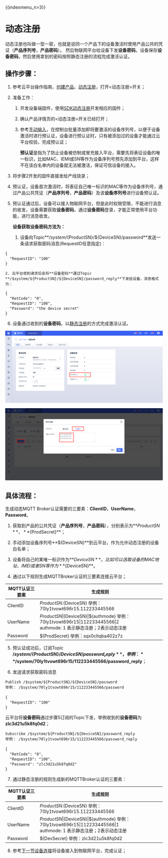 {{indexmenu_n>3}}

# 动态注册

动态注册也叫做一型一密，也就是说同一个产品下的设备激活时使用产品公共的凭证（**产品序列号**，**产品密码**）。 然后物联网平台给设备下发**设备密码**，设备保存**设备密码**，然后使用拿到的密码按照静态注册的流程完成激活认证。      



## 操作步骤：

1. 参考云平台操作指南，[创建产品](../../console_guide/product_device/create_products)，[动态注册](../../console_guide/product_device/create_products#产品详情)，打开<动态注册>开关；

2. 准备工作：

   1. 开发设备端固件，使用[SDK动态注册](#动态注册)开发相应的固件；
   
   2. 确认产品详情页的<动态注册>开关已经打开；
   
   3. 参考[手动输入](../../console_guide/product_device/create_devcies#创建单个或多个设备)，在控制台批量添加即将要激活的设备序列号，以便于设备激活时进行预认证，设备进行预认证时，只有被添加过的设备才能通过云平台校验，完成预认证；
   
      **预认证**是指为了防止设备被仿制或冒充接入平台，需要先将表征设备的唯一标识，比如MAC、IEMI或SN等作为设备序列号预先添加到平台，这样不在该白名单内的设备就无法被激活，保证可信设备的接入。
   
3. 将步骤2开发的固件直接发给产线烧录；

4. 预认证，设备首次激活时，将表征自己唯一标识的MAC等作为设备序列号，通过产品公共凭证（**产品序列号**，**产品密码**）及该**设备序列号**进行设备预认证。

5. 预认证通过后，设备可以接入物联网平台，但是此时权限受限，不能进行消息的收发，设备需要获取**设备密码**，通过**设备密码**登录，才能正常使用平台功能，进行消息收发。




    **设备获取设备密码方法为：**

    1. 设备向Topic**/$system/${ProductSN}/${DeviceSN}/password**发送一条请求获取密码消息(RequestID任意指定)：

```
{
  "RequestID": "100"
}
```
    2. 云平台收到请求后会将**设备密码**通过Topic **/$system/${ProductSN}/${DeviceSN}/password_reply**下发给设备，消息格式为：
```
{
  "RetCode": "0", 
  "RequestID": "100",
  "Password": "the device secret"
}
```

6. 设备通过收到的**设备密码**，以[静态注册](unique-certificate-per-device_authentication)的方式完成激活认证。



![动态注册](../../images/动态注册-3503493.png)

![](../../images/手动生成.png)



## 具体流程：

生成动态MQTT Broker认证需要的三要素：**ClientID**，**UserName**，**Password**。

1. 获取到产品的公共凭证（**产品序列号**，**产品密码**），分别表示为**${ProductSN}**，**${ProdSecret}**；

2. 手动添加设备序列号**${DeviceSN}**到云平台，作为允许动态注册的设备白名单；

3. 设备将自己的某唯一标识作为**${DeviceSN}**，比如可以选取设备的MAC地址、IMEI或者SN等作为**${DeviceSN}**。

4. 通过以下规则生成MQTTBroker认证的三要素连接云平台；

|MQTT认证三要素| 生成规则|
|---|---|
|ClientID | ${ProductSN}.${DeviceSN} 举例：70ly1tvowt696r15.112233445566|
|UserName | ${ProductSN}\|${DeviceSN}\|${authmode}  举例：70ly1tvowt696r15\|112233445566\|2<br>authmode: 1 表示静态注册；2表示动态注册|
|Password | ${ProdSecret}  举例：sqx0cltqba402z7z|

5. 预认证成功后，订阅Topic **/$system/${ProductSN}/${DeviceSN}/password_reply**，举例：**/$system/70ly1tvowt696r15/112233445566/password_reply**；

6. 发送请求获取密码消息

```
Publish /$system/${ProductSN}/${DeviceSN}/password
举例： /$system/70ly1tvowt696r15/112233445566/password

{
  "RequestID": "100"
}
```
   云平台将**设备密码**通过步骤5订阅的Topic下发，举例收到的**设备密码**为**zlc3d21u5k8fq0d2**；
```
Subscribe /$system/${ProductSN}/${DeviceSN}/password_reply
举例： /$system/70ly1tvowt696r15/112233445566/password_reply

{
  "RetCode": "0", 
  "RequestID": "100",
  "Password": "zlc3d21u5k8fq0d2"
}
```

7. 通过静态注册的规则生成新的MQTTBroker认证的三要素：

|MQTT认证三要素|生成规则|
|---|---|
|ClientID | ${ProductSN}.${DeviceSN} 举例：70ly1tvowt696r15.112233445566|
|UserName | ${ProductSN}\|${DeviceSN}\|${authmode} 举例：70ly1tvowt696r15\|112233445566\|1<br>authmode: 1 表示静态注册；2表示动态注册|
|Password | ${DevSecret} 举例：zlc3d21u5k8fq0d2|

8. 参考[下一节设备连接](../connecting_devices)将设备接入到物联网平台，完成认证；


